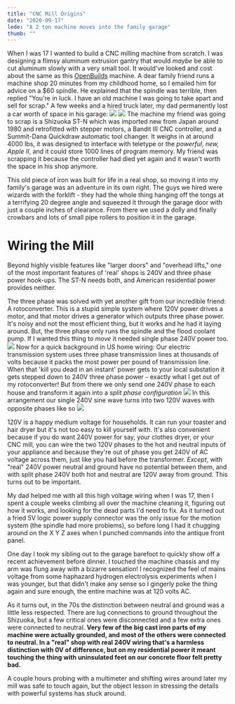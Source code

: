 ```yaml
---
title: "CNC Mill Origins"
date: "2020-09-17"
lede: "A 2 ton machine moves into the family garage"
thumb: ""
---
```


When I was 17 I wanted to build a CNC milling machine from scratch. I was designing a flimsy aluminum extrusion gantry that would _maybe_ be able to cut aluminum slowly with a very small tool. It would've looked and cost about the same as this [OpenBuilds](https://openbuildspartstore.com/openbuilds-sphinx-55-20-x-20/) machine.
A dear family friend runs a machine shop 20 minutes from my childhood home, so I emailed him for advice on a $60 spindle. He explained that the spindle was terrible, then replied "You're in luck. I have an old machine I was going to take apart and sell for scrap."
A few weeks and a hired truck later, my dad permanently lost a car worth of space in his garage:
    ![](/images/mill_arrival.jpg)
    ![](/images/mill_dirty.jpg)
The machine my friend was going to scrap is a Shizuoka ST-N which was imported new from Japan around 1980 and retrofitted with stepper motors, a Bandit III CNC controller, and a Summit-Dana Quickdraw automatic tool changer.
It weighs in at around 4000 lbs, it was designed to interface with teletype or the _powerful, new, Apple II_, and it could store 1000 lines of program memory. My friend was scrapping it because the controller had died yet again and it wasn't worth the space in his shop anymore.

This old piece of iron was built for life in a real shop, so moving it into my family's garage was an adventure in its own right. The guys we hired were wizards with the forklift - they had the whole thing hanging off the tongs at a terrifying 20 degree angle and squeezed it through the garage door with just a couple inches of clearance. From there we used a dolly and finally crowbars and lots of small pipe rollers to position it in the garage. 

# Wiring the Mill

Beyond highly visible features like "larger doors" and "overhead lifts," one of the most important features of 'real' shops is 240V and three phase power hook-ups. The ST-N needs both, and American residential power provides neither.

The three phase was solved with yet another gift from our incredible friend: A rotoconverter. This is a stupid simple system where 120V power drives a motor, and that motor drives a generator which outputs three phase power. It's noisy and not the most efficient thing, but it works and he had it laying around. But, the three phase only runs the spindle and the flood coolant pump. If I wanted this thing to _move_ it needed single phase 240V power too.
    ![](/images/rotoconverter.jpg)
Now for a quick background in US home wiring: Our electric transmission system uses three phase transmission lines at thousands of volts because it packs the most power per pound of transmission line. When that 'kill you dead in an instant' power gets to your local substation it gets stepped down to 240V three phase power - exactly what I get out of my rotoconverter! But from there we only send one 240V phase to each house and transform it again into a _split phase configuration_ 
![](/images/splitphase.jpg)
In this arrangement our single 240V sine wave turns into two 120V waves with opposite phases like so
![](/images/splitphase_waves.jpg)

120V is a happy medium voltage for households. It can run your toaster and hair dryer but it's not too easy to kill yourself with. It's also convenient because if you do want 240V power for say, your clothes dryer, or your CNC mill, you can wire the two 120V phases to the hot and neutral inputs of your appliance and because they're out of phase you get 240V of AC voltage across them, just like you had before the transformer. _Except_, with "real" 240V power neutral and ground have no potential between them, and with split phase 240V both hot and neutral are 120V away from ground. This turns out to be important.

My dad helped me with all this high voltage wiring when I was 17, then I spent a couple weeks climbing all over the machine cleaning it, figuring out how it works, and looking for the dead parts I'd need to fix. As it turned out a fried 5V logic power supply connector was the only issue for the motion system (the spindle had more problems), so before long I had it chugging around on the X Y Z axes when I punched commands into the antique front panel.

One day I took my sibling out to the garage barefoot to quickly show off a recent achievement before dinner. I touched the machine chassis and my arm was flung away with a bizarre sensation! I recognized the feel of mains voltage from some haphazard hydrogen electrolysis experiments when I was younger, but that didn't make any sense so I gingerly poke the thing again and sure enough, the entire machine was at 120 volts AC.

As it turns out, in the 70s the distinction between neutral and ground was a little less respected. There are lug connections to ground throughout the Shizuoka, but a few critical ones were disconnected and a few extra ones were connected to neutral. **Very few of the big cast iron parts of my machine were actually grounded, and most of the others were connected to neutral. In a "real" shop with real 240V wiring that's a harmless distinction with 0V of difference, but on my residential power it meant touching the thing with uninsulated feet on our concrete floor felt pretty bad.**

A couple hours probing with a multimeter and shifting wires around later my mill was safe to touch again, but the object lesson in stressing the details with powerful systems has stuck around.